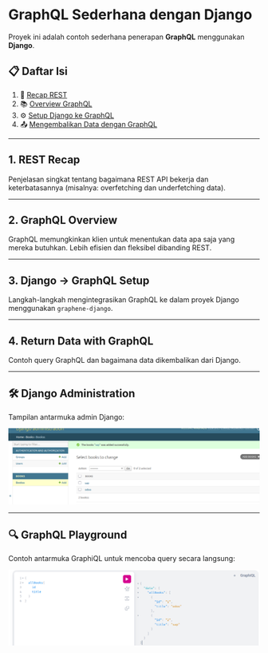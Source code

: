 # GraphQL Sederhana dengan Django

Proyek ini adalah contoh sederhana penerapan **GraphQL** menggunakan **Django**.

## 📋 Daftar Isi

1. 🔁 [Recap REST](#1-rest-recap)  
2. 📚 [Overview GraphQL](#2-graphql-overview)  
3. ⚙️ [Setup Django ke GraphQL](#3-django---graphql-setup)  
4. 📤 [Mengembalikan Data dengan GraphQL](#4-return-data-with-graphql)

---

## 1. REST Recap

Penjelasan singkat tentang bagaimana REST API bekerja dan keterbatasannya (misalnya: overfetching dan underfetching data).

---

## 2. GraphQL Overview

GraphQL memungkinkan klien untuk menentukan data apa saja yang mereka butuhkan. Lebih efisien dan fleksibel dibanding REST.

---

## 3. Django → GraphQL Setup

Langkah-langkah mengintegrasikan GraphQL ke dalam proyek Django menggunakan `graphene-django`.

---

## 4. Return Data with GraphQL

Contoh query GraphQL dan bagaimana data dikembalikan dari Django.

---

## 🛠️ Django Administration

Tampilan antarmuka admin Django:

![Menu Admin Django](pictures/admin.png)

---

## 🔍 GraphQL Playground

Contoh antarmuka GraphiQL untuk mencoba query secara langsung:

![GraphiQL Interface](pictures/graphiql.png)

